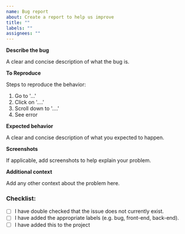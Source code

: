```yaml
---
name: Bug report
about: Create a report to help us improve
title: ""
labels: ""
assignees: ""
---
```


**Describe the bug**

A clear and concise description of what the bug is.

**To Reproduce**

Steps to reproduce the behavior:

1. Go to '...'
2. Click on '....'
3. Scroll down to '....'
4. See error

**Expected behavior**

A clear and concise description of what you expected to happen.

**Screenshots**

If applicable, add screenshots to help explain your problem.

**Additional context**

Add any other context about the problem here.

### Checklist:

- [ ] I have double checked that the issue does not currently exist.
- [ ] I have added the appropriate labels (e.g. bug, front-end, back-end).
- [ ] I have added this to the project
